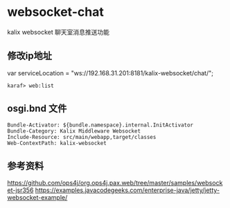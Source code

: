 # websocket-chat
kalix websocket 聊天室消息推送功能

## 修改ip地址
var serviceLocation = "ws://192.168.31.201:8181/kalix-websocket/chat/";
``` 
karaf> web:list
```

## osgi.bnd 文件
```
Bundle-Activator: ${bundle.namespace}.internal.InitActivator
Bundle-Category: Kalix Middleware Websocket
Include-Resource: src/main/webapp,target/classes
Web-ContextPath: kalix-websocket
```

## 参考资料

https://github.com/ops4j/org.ops4j.pax.web/tree/master/samples/websocket-jsr356
https://examples.javacodegeeks.com/enterprise-java/jetty/jetty-websocket-example/


